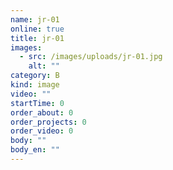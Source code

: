 ```yaml
---
name: jr-01
online: true
title: jr-01
images:
  - src: /images/uploads/jr-01.jpg
    alt: ""
category: B
kind: image
video: ""
startTime: 0
order_about: 0
order_projects: 0
order_video: 0
body: ""
body_en: ""
---
```

